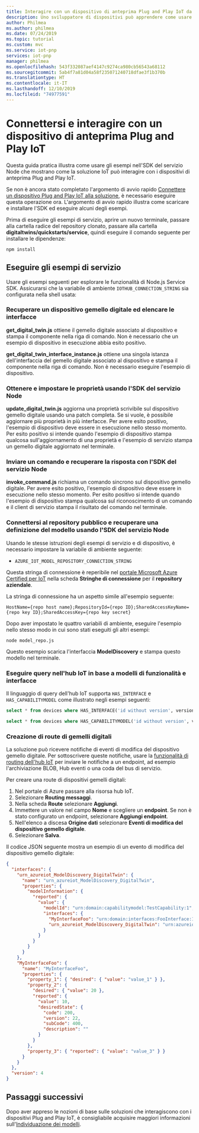 ```yaml
---
title: Interagire con un dispositivo di anteprima Plug and Play IoT da una soluzione Azure IoT | Microsoft Docs
description: Uno sviluppatore di dispositivi può apprendere come usare l'SDK del servizio per interagire con i dispositivi Plug and Play IoT.
author: Philmea
ms.author: philmea
ms.date: 07/24/2019
ms.topic: tutorial
ms.custom: mvc
ms.service: iot-pnp
services: iot-pnp
manager: philmea
ms.openlocfilehash: 543f332087aef4147c9274ca980cb56543a68112
ms.sourcegitcommit: 5ab4f7a81d04a58f235071240718dfae3f1b370b
ms.translationtype: HT
ms.contentlocale: it-IT
ms.lasthandoff: 12/10/2019
ms.locfileid: "74977591"
---
```

# <a name="connect-to-and-interact-with-an-iot-plug-and-play-preview-device"></a>Connettersi e interagire con un dispositivo di anteprima Plug and Play IoT

Questa guida pratica illustra come usare gli esempi nell'SDK del servizio Node che mostrano come la soluzione IoT può interagire con i dispositivi di anteprima Plug and Play IoT.

Se non è ancora stato completato l'argomento di avvio rapido [Connettere un dispositivo Plug and Play IoT alla soluzione](quickstart-connect-pnp-device-solution.md), è necessario eseguire questa operazione ora. L'argomento di avvio rapido illustra come scaricare e installare l'SDK ed eseguire alcuni degli esempi.

Prima di eseguire gli esempi di servizio, aprire un nuovo terminale, passare alla cartella radice del repository clonato, passare alla cartella **digitaltwins/quickstarts/service**, quindi eseguire il comando seguente per installare le dipendenze:

```cmd/sh
npm install
```

## <a name="run-the-service-samples"></a>Eseguire gli esempi di servizio

Usare gli esempi seguenti per esplorare le funzionalità di Node.js Service SDK. Assicurarsi che la variabile di ambiente `IOTHUB_CONNECTION_STRING` sia configurata nella shell usata:

### <a name="retrieve-a-digital-twin-and-list-the-interfaces"></a>Recuperare un dispositivo gemello digitale ed elencare le interfacce

**get_digital_twin.js** ottiene il gemello digitale associato al dispositivo e stampa il componente nella riga di comando. Non è necessario che un esempio di dispositivo in esecuzione abbia esito positivo.

**get_digital_twin_interface_instance.js** ottiene una singola istanza dell'interfaccia del gemello digitale associato al dispositivo e stampa il componente nella riga di comando. Non è necessario eseguire l'esempio di dispositivo.

### <a name="get-and-set-properties-using-the-node-service-sdk"></a>Ottenere e impostare le proprietà usando l'SDK del servizio Node

**update_digital_twin.js** aggiorna una proprietà scrivibile sul dispositivo gemello digitale usando una patch completa. Se si vuole, è possibile aggiornare più proprietà in più interfacce. Per avere esito positivo, l'esempio di dispositivo deve essere in esecuzione nello stesso momento. Per esito positivo si intende quando l'esempio di dispositivo stampa qualcosa sull'aggiornamento di una proprietà e l'esempio di servizio stampa un gemello digitale aggiornato nel terminale.

### <a name="send-a-command-and-retrieve-the-response-using-the-node-service-sdk"></a>Inviare un comando e recuperare la risposta con l'SDK del servizio Node

**invoke_command.js** richiama un comando sincrono sul dispositivo gemello digitale. Per avere esito positivo, l'esempio di dispositivo deve essere in esecuzione nello stesso momento. Per esito positivo si intende quando l'esempio di dispositivo stampa qualcosa sul riconoscimento di un comando e il client di servizio stampa il risultato del comando nel terminale.

### <a name="connect-to-the-public-repository-and-retrieve-a-model-definition-using-the-node-service-sdk"></a>Connettersi al repository pubblico e recuperare una definizione del modello usando l'SDK del servizio Node

Usando le stesse istruzioni degli esempi di servizio e di dispositivo, è necessario impostare la variabile di ambiente seguente:

* `AZURE_IOT_MODEL_REPOSITORY_CONNECTION_STRING`

Questa stringa di connessione è reperibile nel [portale Microsoft Azure Certified per IoT](https://preview.catalog.azureiotsolutions.com) nella scheda **Stringhe di connessione** per il **repository aziendale**.

La stringa di connessione ha un aspetto simile all'esempio seguente:

```text
HostName={repo host name};RepositoryId={repo ID};SharedAccessKeyName={repo key ID};SharedAccessKey={repo key secret}
```

Dopo aver impostato le quattro variabili di ambiente, eseguire l'esempio nello stesso modo in cui sono stati eseguiti gli altri esempi:

```cmd/sh
node model_repo.js
```

Questo esempio scarica l'interfaccia **ModelDiscovery** e stampa questo modello nel terminale.

### <a name="run-queries-in-iot-hub-based-on-capability-models-and-interfaces"></a>Eseguire query nell'hub IoT in base a modelli di funzionalità e interfacce

Il linguaggio di query dell'hub IoT supporta `HAS_INTERFACE` e `HAS_CAPABILITYMODEL` come illustrato negli esempi seguenti:

```sql
select * from devices where HAS_INTERFACE('id without version', version)
```

```sql
select * from devices where HAS_CAPABILITYMODEL('id without version', version)
```

### <a name="creating-digital-twin-routes"></a>Creazione di route di gemelli digitali

La soluzione può ricevere notifiche di eventi di modifica del dispositivo gemello digitale. Per sottoscrivere queste notifiche, usare la [funzionalità di routing dell'hub IoT](../iot-hub/iot-hub-devguide-endpoints.md) per inviare le notifiche a un endpoint, ad esempio l'archiviazione BLOB, Hub eventi o una coda del bus di servizio.

Per creare una route di dispositivi gemelli digitali:

1. Nel portale di Azure passare alla risorsa hub IoT.
1. Selezionare **Routing messaggi**.
1. Nella scheda **Route** selezionare **Aggiungi**.
1. Immettere un valore nel campo **Nome** e scegliere un **endpoint**. Se non è stato configurato un endpoint, selezionare **Aggiungi endpoint**.
1. Nell'elenco a discesa **Origine dati** selezionare **Eventi di modifica del dispositivo gemello digitale**.
1. Selezionare **Salva**.

Il codice JSON seguente mostra un esempio di un evento di modifica del dispositivo gemello digitale:

```json
{
  "interfaces": {
    "urn_azureiot_ModelDiscovery_DigitalTwin": {
      "name": "urn_azureiot_ModelDiscovery_DigitalTwin",
      "properties": {
        "modelInformation": {
          "reported": {
            "value": {
              "modelId": "urn:domain:capabilitymodel:TestCapability:1",
              "interfaces": {
                "MyInterfaceFoo": "urn:domain:interfaces:FooInterface:1",
                "urn_azureiot_ModelDiscovery_DigitalTwin": "urn:azureiot:ModelDiscovery:DigitalTwin:1"
              }
            }
          }
        }
      }
    },
    "MyInterfaceFoo": {
      "name": "MyInterfaceFoo",
      "properties": {
        "property_1": { "desired": { "value": "value_1" } },
        "property_2": {
          "desired": { "value": 20 },
          "reported": {
            "value": 10,
            "desiredState": {
              "code": 200,
              "version": 22,
              "subCode": 400,
              "description": ""
            }
          }
        },
        "property_3": { "reported": { "value": "value_3" } }
      }
    }
  },
  "version": 4
}
```

## <a name="next-steps"></a>Passaggi successivi

Dopo aver appreso le nozioni di base sulle soluzioni che interagiscono con i dispositivi Plug and Play IoT, è consigliabile acquisire maggiori informazioni sull'[Individuazione dei modelli](concepts-model-discovery.md).
